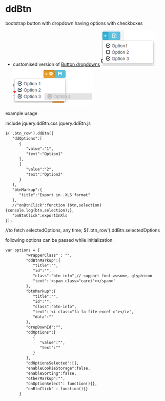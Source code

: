 # ddBtn
bootstrap button with dropdown having options with checkboxes

- customised version of [Button dropdowns](http://getbootstrap.com/components/#btn-dropdowns)
![example1.png](/docs/example1.png) ![example2.png](/docs/example2.png)

example usage

include
jquery.ddBtn.css
jquery.ddBtn.js

```
$('.btn_row').ddBtn({
   "ddOptions":[
      {
         "value":"1",
         "text":"Option1"
      },
      {
         "value":"2",
         "text":"Option2"
      }
   ],
   "btnMarkup":{
      "title":"Export in .XLS format"
   },
   //"onBtnClick":function (btn,selection){console.log(btn,selection);},
   "onBtnClick":exportInXls
});
```

//to fetch selectedOptions, any time; $('.btn_row').ddBtn.selectedOptions

following options can be passed while initialization.
```
var options = {
         "wrapperClass" : "",
         "ddBtnMarkup":{
            "title":"",
            "id":"",
            "class":"btn-info",// support font-awsome, glyphicon
            "text":'<span class="caret"></span>'
         },
         "btnMarkup":{
            "title":"",
            "id":"",
            "class":"btn-info",
            "text":'<i class="fa fa-file-excel-o"></i>',
            "data":""
         },
         "dropDownId":"",
         "ddOptions":[
            {
               "value":"",
               "text":""
            }
         ],
         "ddOptionsSelected":[],
         "enableCookieStorage":false,
         "enableSorting":false,
         "otherMarkup":"",
         "onOptionSelect": function(){},
         "onBtnClick" : function(){}
      }
```	  